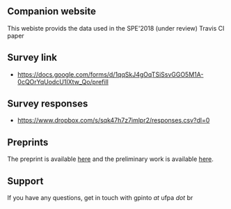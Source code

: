 ## Companion website 

This webiste provids the data used in the SPE'2018 (under review) Travis CI paper

## Survey link

- https://docs.google.com/forms/d/1qqSkJ4gOqTSiSsvGGO5M1A-0cQOrYqUodcU1IXtw_Qo/prefill

## Survey responses

- https://www.dropbox.com/s/sqk47h7z7imlpr2/responses.csv?dl=0

## Preprints

The preprint is available [here](https://www.dropbox.com/s/ojbn4kaohrwq003/spedoc.pdf?dl=0) and the preliminary work is available [here](http://gustavopinto.org/lost+found/chase2017.pdf).

## Support

If you have any questions, get in touch with gpinto *at* ufpa *dot* br
